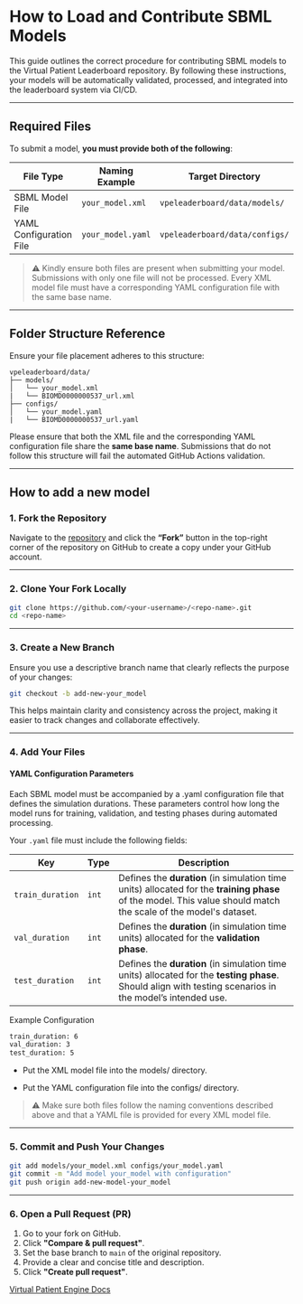 # How to Load and Contribute SBML Models

This guide outlines the correct procedure for contributing SBML models to the Virtual Patient Leaderboard repository. By following these instructions, your models will be automatically validated, processed, and integrated into the leaderboard system via CI/CD.

---

## Required Files

To submit a model, **you must provide both of the following**:

<!-- - **XML Model File**

  Example: `your_model.xml`  
  ➤ Place this in the `models/` directory.

- **YAML Configuration File**

  Example: `your_model.yaml`  
  ➤ Place this in the `configs/` directory.  -->

| File Type | Naming Example | Target Directory |
|-----------|----------------|------------------|
| SBML Model File | `your_model.xml` | `vpeleaderboard/data/models/` |
| YAML Configuration File | `your_model.yaml` | `vpeleaderboard/data/configs/` |


> ⚠️ Kindly ensure both files are present when submitting your model. Submissions with only one file will not be processed. Every XML model file must have a corresponding YAML configuration file with the same base name.

---

## Folder Structure Reference

Ensure your file placement adheres to this structure:

```
vpeleaderboard/data/
├── models/
│   └── your_model.xml
|   └── BIOMD0000000537_url.xml
├── configs/
│   └── your_model.yaml
|   └── BIOMD0000000537_url.yaml
```

 Please ensure that both the XML file and the corresponding YAML configuration file share the **same base name**.
 Submissions that do not follow this structure will fail the automated GitHub Actions validation.

---

## How to add a new model

### 1. Fork the Repository

Navigate to the [repository](https://github.com/VirtualPatientEngine/VPELeaderboard) and click the **“Fork”** button in the top-right corner of the repository on GitHub to create a copy under your GitHub account.

---

### 2. Clone Your Fork Locally

```bash
git clone https://github.com/<your-username>/<repo-name>.git
cd <repo-name>
```

---

### 3. Create a New Branch

Ensure you use a descriptive branch name that clearly reflects the purpose of your changes:

```bash
git checkout -b add-new-your_model
```
This helps maintain clarity and consistency across the project, making it easier to track changes and collaborate effectively.

---

### 4. Add Your Files

#### YAML Configuration Parameters

Each SBML model must be accompanied by a .yaml configuration file that defines the simulation durations. These parameters control how long the model runs for training, validation, and testing phases during automated processing.

Your `.yaml` file must include the following fields:

| Key               | Type   | Description                                                                                                                                                   |
|-------------------|--------|---------------------------------------------------------------------------------------------------------------------------------------------------------------|
| `train_duration`  | `int`  | Defines the **duration** (in simulation time units) allocated for the **training phase** of the model. This value should match the scale of the model's dataset. |
| `val_duration`    | `int`  | Defines the **duration** (in simulation time units) allocated for the **validation phase**.                                             |
| `test_duration`   | `int`  | Defines the **duration** (in simulation time units) allocated for the **testing phase**. Should align with testing scenarios in the model’s intended use.       |


Example Configuration

```bash
train_duration: 6
val_duration: 3
test_duration: 5
```

- Put the XML model file into the models/ directory.

- Put the YAML configuration file into the configs/ directory.

> ⚠️ Make sure both files follow the naming conventions described above and that a YAML file is provided for every XML model file.

---

### 5. Commit and Push Your Changes

```bash
git add models/your_model.xml configs/your_model.yaml
git commit -m "Add model your_model with configuration"
git push origin add-new-model-your_model
```

---

### 6. Open a Pull Request (PR)

1. Go to your fork on GitHub.
2. Click **"Compare & pull request"**.
3. Set the base branch to `main` of the original repository.
4. Provide a clear and concise title and description.
5. Click **"Create pull request"**.

[Virtual Patient Engine Docs](https://virtualpatientengine.github.io/AIAgents4Pharma/ops/DevOps/)
